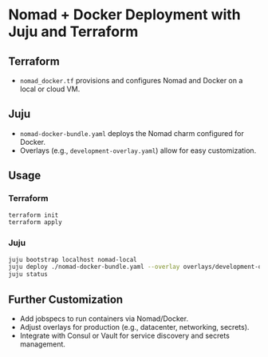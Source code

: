 # Nomad + Docker Deployment with Juju and Terraform

## Terraform

- `nomad_docker.tf` provisions and configures Nomad and Docker on a local or cloud VM.

## Juju

- `nomad-docker-bundle.yaml` deploys the Nomad charm configured for Docker.
- Overlays (e.g., `development-overlay.yaml`) allow for easy customization.

## Usage

### Terraform

```bash
terraform init
terraform apply
```

### Juju

```bash
juju bootstrap localhost nomad-local
juju deploy ./nomad-docker-bundle.yaml --overlay overlays/development-overlay.yaml
juju status
```

## Further Customization

- Add jobspecs to run containers via Nomad/Docker.
- Adjust overlays for production (e.g., datacenter, networking, secrets).
- Integrate with Consul or Vault for service discovery and secrets management.
